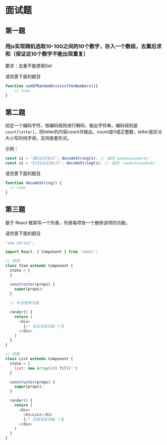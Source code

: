 # 面试题

## 第一题

### 用js实现随机选取10-100之间的10个数字，存入一个数组，去重后求和（保证这10个数字不能出现重复）
要求：去重不能使用Set

请完善下面的题目
```javascript
function sumOfRandomDistinctTenNumbers(){
    // todo
}
```

## 第二题

给定一个编码字符，按编码规则进行解码，输出字符串。编码规则是`count[letter]`，将letter的内容count次输出，count是0或正整数，letter是区分大小写的纯字母，支持嵌套形式。

示例：
```javascript
const s1 = '10[a]2[bc]'; decodeString(s); // 返回'aaaaaaaaaabcbc'
const s2 = '2[3[a]2[bc]]'; decodeString(s); // 返回 'aaabcbcaaabcbc'
```

请完善下面的题目
```javascript
function decodeString() {
  // todo
}
```

## 第三题

基于 React 框架写一个列表，列表每项有一个删除该项的功能。

请完善下面的题目

```javascript
'use strict';

import React, { Component } from 'react';

// 单项
class Item extends Component {
  state = {
  }

  constructor(props) {
    super(props);
  }
  
  // 补全删除功能

  render() {
    return (
      <div>
        {/* 在此完成功能 */}
      </div>
    )
  }
}

// 列表
class List extends Component {
  state = {
    list: new Array(10).fill('')
  }

  constructor(props) {
    super(props);
  }

  render() {
    return (
      <div>
        <h1>List</h1>
        {/* 完成渲染功能 */}
      </div>
    )
  }
}
```

